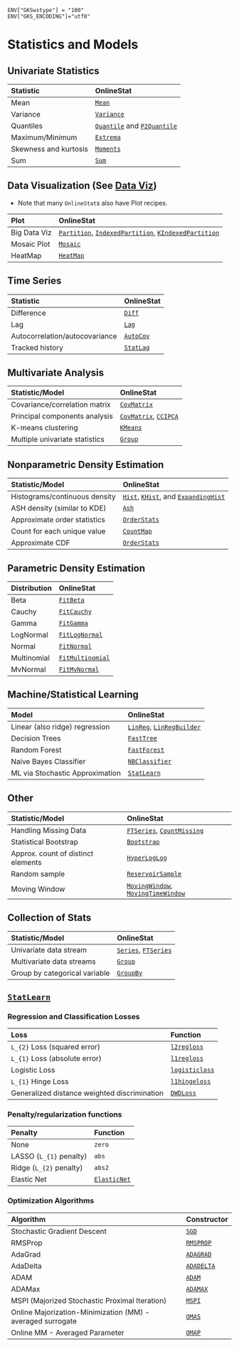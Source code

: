 ```@setup statsmodels
ENV["GKSwstype"] = "100"
ENV["GKS_ENCODING"]="utf8"
```

# Statistics and Models

## Univariate Statistics

| Statistic             | OnlineStat                                  |
|:----------------------|:--------------------------------------------|
| Mean                  | [`Mean`](@ref)                              |
| Variance              | [`Variance`](@ref)                          |
| Quantiles             | [`Quantile`](@ref) and [`P2Quantile`](@ref) |
| Maximum/Minimum       | [`Extrema`](@ref)                           |
| Skewness and kurtosis | [`Moments`](@ref)                           |
| Sum                   | [`Sum`](@ref)                               |

## Data Visualization (See [Data Viz](@ref))

- Note that many `OnlineStat`s also have Plot recipes.

| Plot         | OnlineStat                                                                   |
|:-------------|:-----------------------------------------------------------------------------|
| Big Data Viz | [`Partition`](@ref), [`IndexedPartition`](@ref), [`KIndexedPartition`](@ref) |
| Mosaic Plot  | [`Mosaic`](@ref)                                                             |
| HeatMap      | [`HeatMap`](@ref)                                                            |

## Time Series

| Statistic                      | OnlineStat        |
|:-------------------------------|:------------------|
| Difference                     | [`Diff`](@ref)    |
| Lag                            | [`Lag`](@ref)     |
| Autocorrelation/autocovariance | [`AutoCov`](@ref) |
| Tracked history                | [`StatLag`](@ref) |

## Multivariate Analysis

| Statistic/Model                | OnlineStat                            |
|:-------------------------------|:--------------------------------------|
| Covariance/correlation matrix  | [`CovMatrix`](@ref)                   |
| Principal components analysis  | [`CovMatrix`](@ref), [`CCIPCA`](@ref) |
| K-means clustering             | [`KMeans`](@ref)                      |
| Multiple univariate statistics | [`Group`](@ref)                       |

## Nonparametric Density Estimation

| Statistic/Model               | OnlineStat                                                   |
|:------------------------------|:-------------------------------------------------------------|
| Histograms/continuous density | [`Hist`](@ref), [`KHist`](@ref), and [`ExpandingHist`](@ref) |
| ASH density (similar to KDE)  | [`Ash`](@ref)                                                |
| Approximate order statistics  | [`OrderStats`](@ref)                                         |
| Count for each unique value   | [`CountMap`](@ref)                                           |
| Approximate CDF               | [`OrderStats`](@ref)                                         |

## Parametric Density Estimation

| Distribution | OnlineStat               |
|:-------------|:-------------------------|
| Beta         | [`FitBeta`](@ref)        |
| Cauchy       | [`FitCauchy`](@ref)      |
| Gamma        | [`FitGamma`](@ref)       |
| LogNormal    | [`FitLogNormal`](@ref)   |
| Normal       | [`FitNormal`](@ref)      |
| Multinomial  | [`FitMultinomial`](@ref) |
| MvNormal     | [`FitMvNormal`](@ref)    |

## Machine/Statistical Learning

| Model                           | OnlineStat                                |
|:--------------------------------|:------------------------------------------|
| Linear (also ridge) regression  | [`LinReg`](@ref), [`LinRegBuilder`](@ref) |
| Decision Trees                  | [`FastTree`](@ref)                        |
| Random Forest                   | [`FastForest`](@ref)                      |
| Naive Bayes Classifier          | [`NBClassifier`](@ref)                    |
| ML via Stochastic Approximation | [`StatLearn`](@ref)                       |

## Other

| Statistic/Model                    | OnlineStat                                         |
|:-----------------------------------|:---------------------------------------------------|
| Handling Missing Data              | [`FTSeries`](@ref), [`CountMissing`](@ref)         |
| Statistical Bootstrap              | [`Bootstrap`](@ref)                                |
| Approx. count of distinct elements | [`HyperLogLog`](@ref)                              |
| Random sample                      | [`ReservoirSample`](@ref)                          |
| Moving Window                      | [`MovingWindow`](@ref), [`MovingTimeWindow`](@ref) |

## Collection of Stats

| Statistic/Model               | OnlineStat                           |
|:------------------------------|:-------------------------------------|
| Univariate data stream        | [`Series`](@ref), [`FTSeries`](@ref) |
| Multivariate data streams     | [`Group`](@ref)                      |
| Group by categorical variable | [`GroupBy`](@ref)                    |


## [`StatLearn`](@ref) 

### Regression and Classification Losses

| Loss                                         | Function               |
|:---------------------------------------------|:-----------------------|
| ``L_{2}`` Loss (squared error)               | [`l2regloss`](@ref)    |
| ``L_{1}`` Loss (absolute error)              | [`l1regloss`](@ref)    |
| Logistic Loss                                | [`logisticloss`](@ref) |
| ``L_{1}`` Hinge Loss                         | [`l1hingeloss`](@ref)  |
| Generalized distance weighted discrimination | [`DWDLoss`](@ref)      |

### Penalty/regularization functions 

| Penalty                    | Function             |
|:---------------------------|:---------------------|
| None                       | `zero`               |
| LASSO (``L_{1}`` penalty)  | `abs`                |
| Ridge  (``L_{2}`` penalty) | `abs2`               |
| Elastic Net                | [`ElasticNet`](@ref) |        

### Optimization Algorithms

| Algorithm                                                  | Constructor        |
|:-----------------------------------------------------------|:-------------------|
| Stochastic Gradient Descent                                | [`SGD`](@ref)      |
| RMSProp                                                    | [`RMSPROP`](@ref)  |
| AdaGrad                                                    | [`ADAGRAD`](@ref)  |
| AdaDelta                                                   | [`ADADELTA`](@ref) |
| ADAM                                                       | [`ADAM`](@ref)     |
| ADAMax                                                     | [`ADAMAX`](@ref)   |
| MSPI (Majorized Stochastic Proximal Iteration)             | [`MSPI`](@ref)     |
| Online Majorization-Minimization (MM) - averaged surrogate | [`OMAS`](@ref)     |
| Online MM - Averaged Parameter                             | [`OMAP`](@ref)     |
